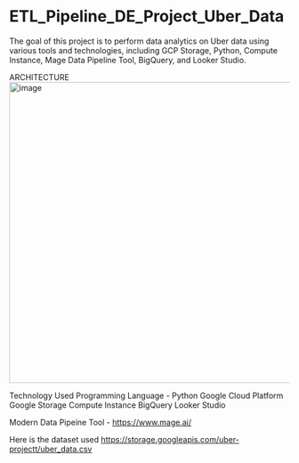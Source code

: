 # ETL_Pipeline_DE_Project_Uber_Data
The goal of this project is to perform data analytics on Uber data using various tools and technologies, including GCP Storage, Python, Compute Instance, Mage Data Pipeline Tool, BigQuery, and Looker Studio.

ARCHITECTURE
<img width="541" alt="image" src="https://github.com/user-attachments/assets/ae25a716-d554-47b9-81b4-b53e0af08cf6" />


Technology Used
Programming Language - Python
Google Cloud Platform
Google Storage
Compute Instance
BigQuery
Looker Studio

Modern Data Pipeine Tool - https://www.mage.ai/

Here is the dataset used https://storage.googleapis.com/uber-projectt/uber_data.csv
